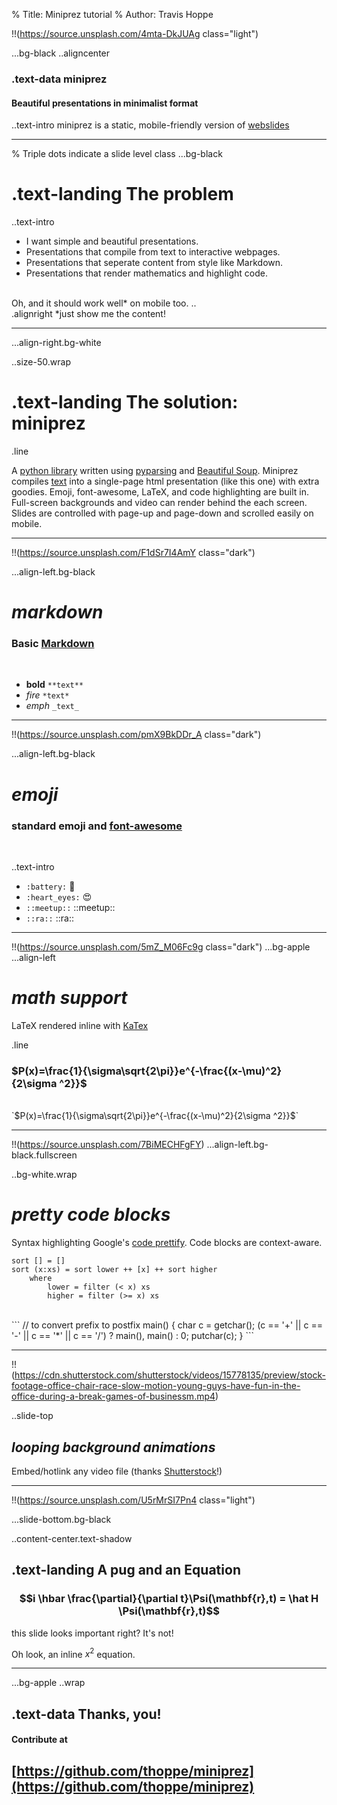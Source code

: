 % Title: Miniprez tutorial
% Author: Travis Hoppe

!!(https://source.unsplash.com/4mta-DkJUAg class="light")

...bg-black
..aligncenter

### .text-data **miniprez** 
#### Beautiful presentations in minimalist format

..text-intro miniprez is a static, mobile-friendly version of [webslides](https://github.com/jlantunez/webslides)

-----

% Triple dots indicate a slide level class
...bg-black 

# .text-landing The problem

..text-intro
+ I want simple and beautiful presentations.
+ Presentations that compile from text to interactive webpages.
+ Presentations that seperate content from style like Markdown. 
+ Presentations that render mathematics and highlight code.

<br>
Oh, and it should work well* on mobile too.
..

<footer>
.alignright *just show me the content!
</footer>

--------
...align-right.bg-white 

..size-50.wrap

# .text-landing The solution: <br> miniprez

.line

A [python library](https://github.com/thoppe/miniprez) written using
[pyparsing](http://pyparsing.wikispaces.com/) and
[Beautiful Soup](https://www.crummy.com/software/BeautifulSoup/bs4/doc/).
Miniprez compiles [text](tutorial.md) into a single-page html presentation
 (like this one) with extra goodies. Emoji, font-awesome, LaTeX, and code
 highlighting are built in. Full-screen backgrounds and video can render behind
 the each screen. Slides are controlled with page-up and page-down and scrolled
easily on mobile.

--------
!!(https://source.unsplash.com/F1dSr7I4AmY class="dark")

...align-left.bg-black

# _markdown_
### Basic [Markdown](https://daringfireball.net/projects/markdown/syntax)
<br>

+ **bold** `**text**`
+ *fire* `*text*`
+ _emph_ `_text_`

-----
!!(https://source.unsplash.com/pmX9BkDDr_A class="dark")

...align-left.bg-black

# _emoji_
### standard emoji and [font-awesome](http://fontawesome.io/)
<br>

..text-intro
+ `:battery:` :battery:
+ `:heart_eyes:` :heart_eyes:
+ `::meetup::` ::meetup::
+ `::ra::` ::ra:: 

-----
!!(https://source.unsplash.com/5mZ_M06Fc9g class="dark")
...bg-apple ...align-left

# _math support_
LaTeX rendered inline with [KaTex](https://github.com/Khan/KaTeX)  

.line

### $P(x)=\frac{1}{\sigma\sqrt{2\pi}}e^{-\frac{(x-\mu)^2}{2\sigma ^2}}$
<br>
`$P(x)=\frac{1}{\sigma\sqrt{2\pi}}e^{-\frac{(x-\mu)^2}{2\sigma ^2}}$`

-----
!!(https://source.unsplash.com/7BiMECHFgFY)
...align-left.bg-black.fullscreen

..bg-white.wrap
# _pretty code blocks_
Syntax highlighting Google's [code prettify](https://github.com/google/code-prettify). Code blocks are context-aware.

```
sort [] = []
sort (x:xs) = sort lower ++ [x] ++ sort higher
    where
        lower = filter (< x) xs
        higher = filter (>= x) xs
```
<br>
```
// to convert prefix to postfix
main() {
  char c = getchar();
  (c == '+' || c == '-' || c == '*' || c == '/') ? main(), main() : 0;
  putchar(c);
} 
```

------
!!(https://cdn.shutterstock.com/shutterstock/videos/15778135/preview/stock-footage-office-chair-race-slow-motion-young-guys-have-fun-in-the-office-during-a-break-games-of-businessm.mp4)

..slide-top
## _looping background animations_
Embed/hotlink any video file (thanks [Shutterstock](https://www.shutterstock.com/)!)

-----

!!(https://source.unsplash.com/U5rMrSI7Pn4 class="light")

...slide-bottom.bg-black

..content-center.text-shadow
## .text-landing **A pug and an Equation**
### $$i \hbar \frac{\partial}{\partial t}\Psi(\mathbf{r},t) = \hat H \Psi(\mathbf{r},t)$$
  
this slide looks important right? It's not!

Oh look, an inline $x^2$ equation.

------

...bg-apple
..wrap

## .text-data Thanks, you!
#### Contribute at
## [https://github.com/thoppe/miniprez](https://github.com/thoppe/miniprez)

